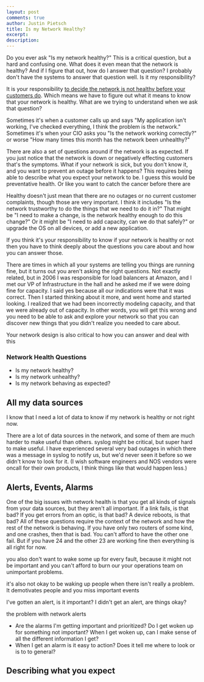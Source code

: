 ```yaml
---
layout: post
comments: true
author: Justin Pietsch
title: Is my Network Healthy?
excerpt: 
description: 
---
```

Do you ever ask "Is my network healthy?" This is a critical question, but a hard and confusing one. What does it even mean that the network is healthy? And if I figure that out, how do I answer that question? I probably don't have the systems to answer that question well. Is it my responsibility?

It is your responsibility [to decide the network is not healthy before your customers do](https://elegantnetwork.github.io/posts/Who-decides-if-the-network-is-not-working/). Which means we have to figure out what it means to know that your network is healthy. What are we trying to understand when we ask that question? 

Sometimes it's when a customer calls up and says "My application isn't working, I've checked everything, I think the problem is the network." Sometimes it's when your CIO asks you "Is the network working correctly?" or worse "How many times this month has the network been unhealthy?"

There are also a set of questions around if the network is as expected. If you just notice that the network is down or negatively effecting customers that's the symptoms. What if your network is sick, but you don't know it, and you want to prevent an outage before it happens? This requires
being able to describe what you expect your network to be. I guess this would be preventative health. Or like you want to catch the cancer before there are 


Healthy doesn't just mean that there are no outages or no current customer complaints, though those are very important. I think it includes "Is the network trustworthy to do the things that we need to do it in?" That might be "I need to make a change, is the network healthy enough to do this change?" Or it might be "I need to add capacity, can we do that safely?" or upgrade the OS on all devices, or add a new application.

If you think it's your responsibility to know if your network is healthy or not then you have to think deeply about the questions you care about and how you can answer those. 


There are times in which all your systems are telling you things are running fine, but it turns out you aren't asking the right questions. Not exactly related, but in 2006 I was responsible for load balancers at Amazon, and I met our VP of Infrastructure in the hall and he asked me if we were doing fine for capacity. I said yes because all our indications were that it was correct. Then I started thinking about it more, and went home and started looking. I realized that we had been incorrectly modeling capacity, and that we were already out of capacity. In other words, you will get this wrong and you need to be able to ask and explore your network so that you can discover new things that you didn't realize you needed to care about.


Your network design is also critical to how you can answer and deal with this

### Network Health Questions
* Is my network healthy?
* Is my network unhealthy?
* Is my network behaving as expected?


## All my data sources

I know that I need a lot of data to know if my network is healthy or not right now. 

There are a lot of data sources in the network, and some of them are much harder to make useful than others. syslog might be critical, but super hard to make useful. I have experienced several very bad outages in which there was a message in syslog to notify us, but we'd never seen it before so we didn't know to look for it. (I wish software engineers and NOS vendors were oncall for their own products, I think things like that would happen less.)

## Alerts, Events, Alarms

One of the big issues with network health is that you get all kinds of signals from your data sources, but they aren't all important. If a link fails, is that bad? If you get errors from an optic, is that bad? A device reboots, is that bad? All of these questions require the context of the network and how the rest of the network is behaving. If you have only two routers of some kind, and one crashes, then that is bad. You can't afford to have the other one fail. But if you have 24 and the other 23 are working fine then everything is all right for now.


you also don't want to wake some up for every fault, because it might not be important and you can't afford to burn our your operations team on unimportant problems.

it's also not okay to be waking up people when there isn't really a problem. It demotivates people and you miss important events

I've gotten an alert, is it important?
I didn't get an alert, are things okay?

the problem with network alerts

- Are the alarms I'm getting important and prioritized? Do I get woken up for something not important? When I get woken up, can I make sense of all the different information I get?
- When I get an alarm is it easy to action? Does it tell me where to look or is to to general?

## Describing what you expect